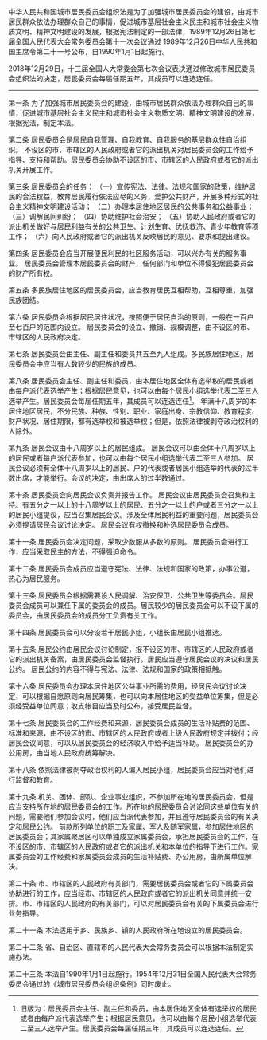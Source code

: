 中华人民共和国城市居民委员会组织法是为了加强城市居民委员会的建设，由城市居民群众依法办理群众自己的事情，促进城市基层社会主义民主和城市社会主义物质文明、精神文明建设的发展，根据宪法制定的一部法律，1989年12月26日第七届全国人民代表大会常务委员会第十一次会议通过 1989年12月26日中华人民共和国主席令第二十一号公布，自1990年1月1日起施行。

2018年12月29日，十三届全国人大常委会第七次会议表决通过修改城市居民委员会组织法的决定，居民委员会每届任期五年，其成员可以连选连任。
___
第一条  为了加强城市居民委员会的建设，由城市居民群众依法办理群众自己的事情，促进城市基层社会主义民主和城市社会主义物质文明、精神文明建设的发展，根据宪法，制定本法。

第二条  居民委员会是居民自我管理、自我教育、自我服务的基层群众性自治组织。
不设区的市、市辖区的人民政府或者它的派出机关对居民委员会的工作给予指导、支持和帮助。居民委员会协助不设区的市、市辖区的人民政府或者它的派出机关开展工作。

第三条  居民委员会的任务：
（一）宣传宪法、法律、法规和国家的政策，维护居民的合法权益，教育居民履行依法应尽的义务，爱护公共财产，开展多种形式的社会主义精神文明建设活动；
（二）办理本居住地区居民的公共事务和公益事业；
（三）调解民间纠纷；
（四）协助维护社会治安；
（五）协助人民政府或者它的派出机关做好与居民利益有关的公共卫生、计划生育、优抚救济、青少年教育等项工作；
（六）向人民政府或者它的派出机关反映居民的意见、要求和提出建议。

第四条  居民委员会应当开展便民利民的社区服务活动，可以兴办有关的服务事业。
居民委员会管理本居民委员会的财产，任何部门和单位不得侵犯居民委员会的财产所有权。

第五条  多民族居住地区的居民委员会，应当教育居民互相帮助，互相尊重，加强民族团结。

第六条  居民委员会根据居民居住状况，按照便于居民自治的原则，一般在一百户至七百户的范围内设立。
居民委员会的设立、撤销、规模调整，由不设区的市、市辖区的人民政府决定。

第七条  居民委员会由主任、副主任和委员共五至九人组成。多民族居住地区，居民委员会中应当有人数较少的民族的成员。

第八条  居民委员会主任、副主任和委员，由本居住地区全体有选举权的居民或者由每户派代表选举产生；根据居民意见，也可以由每个居民小组选举代表二至三人选举产生。居民委员会每届任期五年，其成员可以连选连任[^1]。
年满十八周岁的本居住地区居民，不分民族、种族、性别、职业、家庭出身、宗教信仰、教育程度、财产状况、居住期限，都有选举权和被选举权；但是，依照法律被剥夺政治权利的人除外。

[^1]:旧版为：居民委员会主任、副主任和委员，由本居住地区全体有选举权的居民或者由每户派代表选举产生；根据居民意见，也可以由每个居民小组选举代表二至三人选举产生。居民委员会每届任期三年，其成员可以连选连任。

第九条  居民会议由十八周岁以上的居民组成。
居民会议可以由全体十八周岁以上的居民或者每户派代表参加，也可以由每个居民小组选举代表二至三人参加。
居民会议必须有全体十八周岁以上的居民、户的代表或者居民小组选举的代表的过半数出席，才能举行。会议的决定，由出席人的过半数通过。

第十条  居民委员会向居民会议负责并报告工作。
居民会议由居民委员会召集和主持。有五分之一以上的十八周岁以上的居民、五分之一以上的户或者三分之一以上的居民小组提议，应当召集居民会议。涉及全体居民利益的重要问题，居民委员会必须提请居民会议讨论决定。
居民会议有权撤换和补选居民委员会成员。

第十一条  居民委员会决定问题，采取少数服从多数的原则。
居民委员会进行工作，应当采取民主的方法，不得强迫命令。

第十二条  居民委员会成员应当遵守宪法、法律、法规和国家的政策，办事公道，热心为居民服务。

第十三条  居民委员会根据需要设人民调解、治安保卫、公共卫生等委员会。居民委员会成员可以兼任下属的委员会的成员。居民较少的居民委员会可以不设下属的委员会，由居民委员会的成员分工负责有关工作。

第十四条  居民委员会可以分设若干居民小组，小组长由居民小组推选。

第十五条  居民公约由居民会议讨论制定，报不设区的市、市辖区的人民政府或者它的派出机关备案，由居民委员会监督执行。居民应当遵守居民会议的决议和居民公约。
居民公约的内容不得与宪法、法律、法规和国家的政策相抵触。

第十六条  居民委员会办理本居住地区公益事业所需的费用，经居民会议讨论决定，可以根据自愿原则向居民筹集，也可以向本居住地区的受益单位筹集，但是必须经受益单位同意；收支帐目应当及时公布，接受居民监督。

第十七条  居民委员会的工作经费和来源，居民委员会成员的生活补贴费的范围、标准和来源，由不设区的市、市辖区的人民政府或者上级人民政府规定并拨付；经居民会议同意，可以从居民委员会的经济收入中给予适当补助。
居民委员会的办公用房，由当地人民政府统筹解决。

第十八条  依照法律被剥夺政治权利的人编入居民小组，居民委员会应当对他们进行监督和教育。

第十九条  机关、团体、部队、企业事业组织，不参加所在地的居民委员会，但是应当支持所在地的居民委员会的工作。所在地的居民委员会讨论同这些单位有关的问题，需要他们参加会议时，他们应当派代表参加，并且遵守居民委员会的有关决定和居民公约。
前款所列单位的职工及家属、军人及随军家属，参加居住地区的居民委员会；其家属聚居区可以单独成立家属委员会，承担居民委员会的工作，在不设区的市、市辖区的人民政府或者它的派出机关和本单位的指导下进行工作。家属委员会的工作经费和家属委员会成员的生活补贴费、办公用房，由所属单位解决。

第二十条  市、市辖区的人民政府有关部门，需要居民委员会或者它的下属委员会协助进行的工作，应当经市、市辖区的人民政府或者它的派出机关同意并统一安排。市、市辖区的人民政府的有关部门，可以对居民委员会有关的下属委员会进行业务指导。

第二十一条  本法适用于乡、民族乡、镇的人民政府所在地设立的居民委员会。

第二十二条  省、自治区、直辖市的人民代表大会常务委员会可以根据本法制定实施办法。

第二十三条  本法自1990年1月1日起施行。1954年12月31日全国人民代表大会常务委员会通过的《城市居民委员会组织条例》同时废止。
